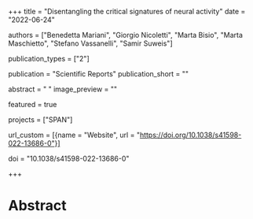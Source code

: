 +++
title = "Disentangling the critical signatures of neural activity"
date = "2022-06-24"

authors = ["Benedetta Mariani", "Giorgio Nicoletti", "Marta Bisio", "Marta Maschietto", "Stefano Vassanelli", "Samir Suweis"]

publication_types = ["2"]

publication = "Scientific Reports"
publication_short = ""

abstract = " "
image_preview = ""

featured = true

projects = ["SPAN"]

url_custom = [{name = "Website", url = "https://doi.org/10.1038/s41598-022-13686-0"}]

doi = "10.1038/s41598-022-13686-0"

+++
# Abstract
